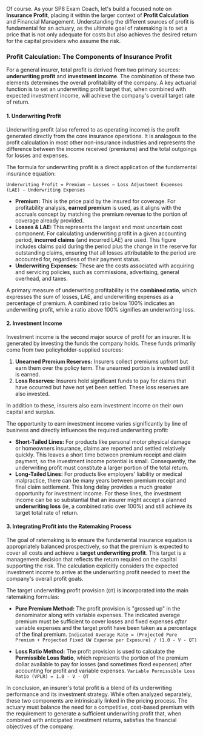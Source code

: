 Of course. As your SP8 Exam Coach, let's build a focused note on **Insurance Profit**, placing it within the larger context of **Profit Calculation** and Financial Management. Understanding the different sources of profit is fundamental for an actuary, as the ultimate goal of ratemaking is to set a price that is not only adequate for costs but also achieves the desired return for the capital providers who assume the risk.

### **Profit Calculation: The Components of Insurance Profit**

For a general insurer, total profit is derived from two primary sources: **underwriting profit** and **investment income**. The combination of these two elements determines the overall profitability of the company. A key actuarial function is to set an underwriting profit target that, when combined with expected investment income, will achieve the company's overall target rate of return.

#### **1\. Underwriting Profit**

Underwriting profit (also referred to as operating income) is the profit generated directly from the core insurance operations. It is analogous to the profit calculation in most other non-insurance industries and represents the difference between the income received (premiums) and the total outgoings for losses and expenses.

The formula for underwriting profit is a direct application of the fundamental insurance equation:

`Underwriting Profit = Premium – Losses – Loss Adjustment Expenses (LAE) – Underwriting Expenses`

* **Premium:** This is the price paid by the insured for coverage. For profitability analysis, **earned premium** is used, as it aligns with the accruals concept by matching the premium revenue to the portion of coverage already provided.  
* **Losses & LAE:** This represents the largest and most uncertain cost component. For calculating underwriting profit in a given accounting period, **incurred claims** (and incurred LAE) are used. This figure includes claims paid during the period plus the change in the reserve for outstanding claims, ensuring that all losses attributable to the period are accounted for, regardless of their payment status.  
* **Underwriting Expenses:** These are the costs associated with acquiring and servicing policies, such as commissions, advertising, general overhead, and taxes.

A primary measure of underwriting profitability is the **combined ratio**, which expresses the sum of losses, LAE, and underwriting expenses as a percentage of premium. A combined ratio below 100% indicates an underwriting profit, while a ratio above 100% signifies an underwriting loss.

#### **2\. Investment Income**

Investment income is the second major source of profit for an insurer. It is generated by investing the funds the company holds. These funds primarily come from two policyholder-supplied sources:

1. **Unearned Premium Reserves:** Insurers collect premiums upfront but earn them over the policy term. The unearned portion is invested until it is earned.  
2. **Loss Reserves:** Insurers hold significant funds to pay for claims that have occurred but have not yet been settled. These loss reserves are also invested.

In addition to these, insurers also earn investment income on their own capital and surplus.

The opportunity to earn investment income varies significantly by line of business and directly influences the required underwriting profit:

* **Short-Tailed Lines:** For products like personal motor physical damage or homeowners insurance, claims are reported and settled relatively quickly. This leaves a short time between premium receipt and claim payment, so the investment income potential is small. Consequently, the underwriting profit must constitute a larger portion of the total return.  
* **Long-Tailed Lines:** For products like employers' liability or medical malpractice, there can be many years between premium receipt and final claim settlement. This long delay provides a much greater opportunity for investment income. For these lines, the investment income can be so substantial that an insurer might accept a planned **underwriting loss** (ie, a combined ratio over 100%) and still achieve its target total rate of return.

#### **3\. Integrating Profit into the Ratemaking Process**

The goal of ratemaking is to ensure the fundamental insurance equation is appropriately balanced prospectively, so that the premium is expected to cover all costs and achieve a **target underwriting profit**. This target is a management decision that reflects the return required on the capital supporting the risk. The calculation explicitly considers the expected investment income to arrive at the underwriting profit needed to meet the company's overall profit goals.

The target underwriting profit provision (`QT`) is incorporated into the main ratemaking formulas:

* **Pure Premium Method:** The profit provision is "grossed up" in the denominator along with variable expenses. The indicated average premium must be sufficient to cover losses and fixed expenses *after* variable expenses and the target profit have been taken as a percentage of the final premium. `Indicated Average Rate = (Projected Pure Premium + Projected Fixed UW Expense per Exposure) / (1.0 - V - QT)`

* **Loss Ratio Method:** The profit provision is used to calculate the **Permissible Loss Ratio**, which represents the portion of the premium dollar available to pay for losses (and sometimes fixed expenses) after accounting for profit and variable expenses. `Variable Permissible Loss Ratio (VPLR) = 1.0 - V - QT`

In conclusion, an insurer's total profit is a blend of its underwriting performance and its investment strategy. While often analyzed separately, these two components are intrinsically linked in the pricing process. The actuary must balance the need for a competitive, cost-based premium with the requirement to generate a sufficient underwriting profit that, when combined with anticipated investment returns, satisfies the financial objectives of the company.

